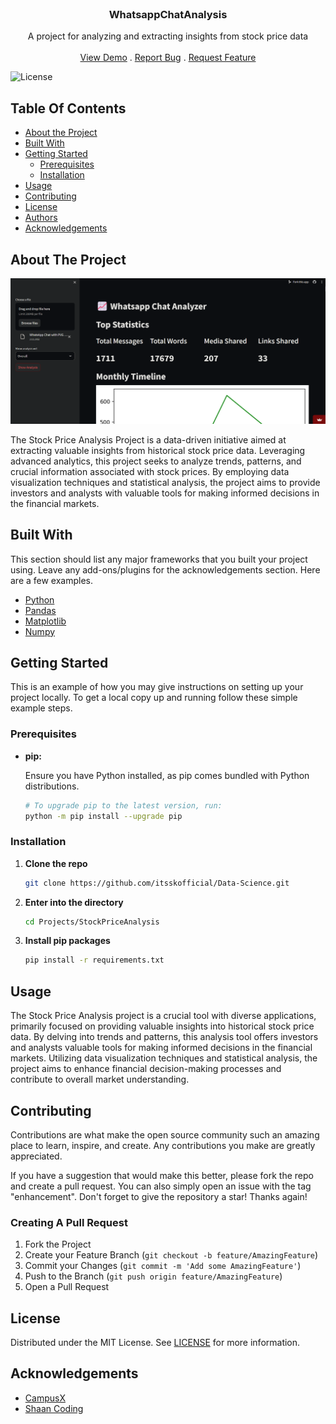 <br/>
<p align="center">
  <h3 align="center">WhatsappChatAnalysis</h3>

  <p align="center">
    A project for analyzing and extracting insights from stock price data
    <br/>
    <br/>
    <a href="https://itsskofficial-whatsappchatanalyzer.streamlit.app">View Demo</a>
    .
    <a href="https://github.com/itsskofficial/Data-Science/issues">Report Bug</a>
    .
    <a href="https://github.com/itsskofficial/Data-Science/issues">Request Feature</a>
  </p>
</p>

![License](https://img.shields.io/github/license/itsskofficial/Data-Science) 

## Table Of Contents

* [About the Project](#about-the-project)
* [Built With](#built-with)
* [Getting Started](#getting-started)
  * [Prerequisites](#prerequisites)
  * [Installation](#installation)
* [Usage](#usage)
* [Contributing](#contributing)
* [License](#license)
* [Authors](#authors)
* [Acknowledgements](#acknowledgements)

## About The Project

![Screen Shot](whatsapp-chat-analysis.png)

The Stock Price Analysis Project is a data-driven initiative aimed at extracting valuable insights from historical stock price data. Leveraging advanced analytics, this project seeks to analyze trends, patterns, and crucial information associated with stock prices. By employing data visualization techniques and statistical analysis, the project aims to provide investors and analysts with valuable tools for making informed decisions in the financial markets.

## Built With

This section should list any major frameworks that you built your project using. Leave any add-ons/plugins for the acknowledgements section. Here are a few examples.

* [Python](https://www.python.org/)
* [Pandas](https://pandas.pydata.org/)
* [Matplotlib](https://matplotlib.org/)
* [Numpy](https://numpy.org/)

## Getting Started

This is an example of how you may give instructions on setting up your project locally.
To get a local copy up and running follow these simple example steps.

### Prerequisites

* **pip:**
  
  Ensure you have Python installed, as pip comes bundled with Python distributions.

  ```sh
  # To upgrade pip to the latest version, run:
  python -m pip install --upgrade pip


### Installation

1. **Clone the repo**

    ```sh
    git clone https://github.com/itsskofficial/Data-Science.git
    ```

2. **Enter into the directory**
    ```sh
    cd Projects/StockPriceAnalysis
    ```

3. **Install pip packages**

    ```sh
    pip install -r requirements.txt
    ```

## Usage

The Stock Price Analysis project is a crucial tool with diverse applications, primarily focused on providing valuable insights into historical stock price data. By delving into trends and patterns, this analysis tool offers investors and analysts valuable tools for making informed decisions in the financial markets. Utilizing data visualization techniques and statistical analysis, the project aims to enhance financial decision-making processes and contribute to overall market understanding.

## Contributing

Contributions are what make the open source community such an amazing place to learn, inspire, and create. Any contributions you make are greatly appreciated.

If you have a suggestion that would make this better, please fork the repo and create a pull request. You can also simply open an issue with the tag "enhancement". Don't forget to give the repository a star! Thanks again!

### Creating A Pull Request

1. Fork the Project
2. Create your Feature Branch (`git checkout -b feature/AmazingFeature`)
3. Commit your Changes (`git commit -m 'Add some AmazingFeature'`)
4. Push to the Branch (`git push origin feature/AmazingFeature`)
5. Open a Pull Request

## License

Distributed under the MIT License. See [LICENSE](https://github.com/itsskofficial/Data-Science/blob/main/LICENSE.md) for more information.

## Acknowledgements

* [CampusX](https://learnwith.campusx.in/)
* [Shaan Coding](https://readme.shaankhan.dev/)
